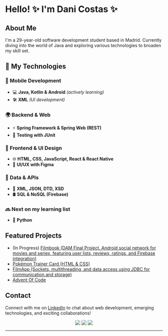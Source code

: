 # Hello! ✨ I'm Dani Costas ✨

## About Me
I'm a 29-year-old software development student based in Madrid. Currently diving into the world of Java and exploring various technologies to broaden my skill set.

## 🚀 My Technologies  

### 📱 Mobile Development  
- 💻 **Java, Kotlin & Android** *(actively learning)*  
- 🛠️ **XML** *(UI development)*  

### 🌍 Backend & Web  
- ⚡ **Spring Framework & Spring Web (REST)**  
- 🧪 **Testing with JUnit**  

### 🎨 Frontend & UI Design  
- 🌐 **HTML, CSS, JavaScript, React & React Native**  
- 🎨 **UI/UX with Figma**  

### 📡 Data & APIs  
- 🧩 **XML, JSON, DTD, XSD**  
- 🛢️ **SQL & NoSQL (Firebase)**  

### 🔜 Next on my learning list  
- 🦀 **Python**

## Featured Projects
- (In Progress) [Filmbook (DAM Final Project. Android social network for movies and series, featuring user lists, reviews, ratings, and Firebase integration)](https://github.com/danicostas-xyz/filmbook)
- [Pokémon Trainer Card (HTML & CSS)](https://danicostas-xyz.github.io/pkmn-trainer-card)
- [FilmApp (Sockets, multithreading, and data access using JDBC for communication and storage)](https://github.com/danicostas-xyz/2dam-filmapp-server-client-threads-bbdd-activity)
- [Advent Of Code](https://github.com/danicostas-xyz/adventOfCode)

## Contact
Connect with me on [LinkedIn](https://www.linkedin.com/in/dani-costas/) to chat about web development, emerging technologies, and exciting collaborations!

<p align="center">
  <img src ="https://github-readme-stats.vercel.app/api?username=danicostas-xyz&show_icons=true&count_private=true&theme=merko&hide_border=true&bg_color=00000000&hide_rank=true">
  <img src ="https://github-readme-stats.vercel.app/api/top-langs/?username=danicostas-xyz&layout=compact&hide_border=true&theme=merko&bg_color=00000000&langs_count=8">
  <img src ="https://github-readme-streak-stats.herokuapp.com/?user=danicostas-xyz&theme=merko&hide_border=true&background=FFFFFF00">
</p>
<!-- https://github.com/anuraghazra/github-readme-stats#github-readme-stats -->

<hr/>


